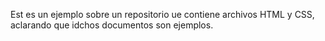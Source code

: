 Est es un ejemplo sobre un repositorio ue contiene archivos HTML y CSS, aclarando que idchos documentos son ejemplos.
